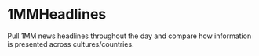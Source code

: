 # 1MMHeadlines
Pull 1MM news headlines throughout the day and compare how information is presented across cultures/countries.
